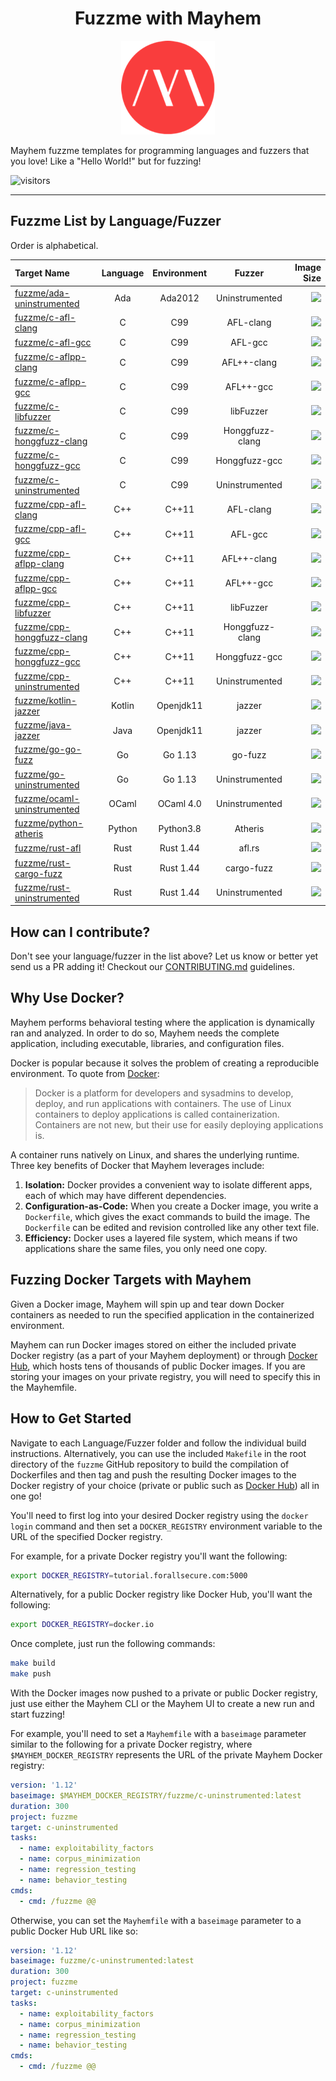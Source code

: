 <h1 align="center">Fuzzme with Mayhem</h1>

<p align="center">
  <img src=".mayhem-logo.png" alt="Hello World! of Mayhem Docker Images"/>
</p>

Mayhem fuzzme templates for programming languages and fuzzers that you love! Like a "Hello World!" but for fuzzing!

![visitors](https://visitor-badge.glitch.me/badge?page_id=ForAllSecure.fuzzme)

---

## Fuzzme List by Language/Fuzzer

Order is alphabetical.

|     Target Name                                               |     Language     |    Environment    |     Fuzzer         |     Image Size     |
| :---------------                                              | :--------------: | :---------------: | :---------------:  | -----------------: |
| [fuzzme/ada-uninstrumented](ada/ada-uninstrumented)           | Ada              | Ada2012           | Uninstrumented     | ![](https://img.shields.io/docker/image-size/fuzzme/ada-uninstrumented)  |
| [fuzzme/c-afl-clang](c/c-afl-clang)                           | C                | C99               | AFL-clang          | ![](https://img.shields.io/docker/image-size/fuzzme/c-afl-clang)  |
| [fuzzme/c-afl-gcc](c/c-afl-gcc)                               | C                | C99               | AFL-gcc            | ![](https://img.shields.io/docker/image-size/fuzzme/c-afl-gcc)  |
| [fuzzme/c-aflpp-clang](c/c-aflpp-clang)                       | C                | C99               | AFL++-clang        | ![](https://img.shields.io/docker/image-size/fuzzme/c-aflpp-clang)  |
| [fuzzme/c-aflpp-gcc](c/c-aflpp-gcc)                           | C                | C99               | AFL++-gcc          | ![](https://img.shields.io/docker/image-size/fuzzme/c-aflpp-gcc)  |
| [fuzzme/c-libfuzzer](c/c-libfuzzer)                           | C                | C99               | libFuzzer          | ![](https://img.shields.io/docker/image-size/fuzzme/c-libfuzzer)  |
| [fuzzme/c-honggfuzz-clang](c/c-honggfuzz-clang)               | C                | C99               | Honggfuzz-clang    | ![](https://img.shields.io/docker/image-size/fuzzme/c-honggfuzz-clang)  |
| [fuzzme/c-honggfuzz-gcc](c/c-honggfuzz-gcc)                   | C                | C99               | Honggfuzz-gcc      | ![](https://img.shields.io/docker/image-size/fuzzme/c-honggfuzz-gcc)  |
| [fuzzme/c-uninstrumented](c/c-uninstrumented)                 | C                | C99               | Uninstrumented     | ![](https://img.shields.io/docker/image-size/fuzzme/c-uninstrumented)  |
| [fuzzme/cpp-afl-clang](cpp/cpp-afl-clang)                     | C++              | C++11             | AFL-clang          | ![](https://img.shields.io/docker/image-size/fuzzme/cpp-afl-clang)  |
| [fuzzme/cpp-afl-gcc](cpp/cpp-afl-gcc)                         | C++              | C++11             | AFL-gcc            | ![](https://img.shields.io/docker/image-size/fuzzme/cpp-afl-gcc)  |
| [fuzzme/cpp-aflpp-clang](cpp/cpp-aflpp-clang)                 | C++              | C++11             | AFL++-clang        | ![](https://img.shields.io/docker/image-size/fuzzme/cpp-aflpp-clang)  |
| [fuzzme/cpp-aflpp-gcc](cpp/cpp-aflpp-gcc)                     | C++              | C++11             | AFL++-gcc          | ![](https://img.shields.io/docker/image-size/fuzzme/cpp-aflpp-gcc)  |
| [fuzzme/cpp-libfuzzer](cpp/cpp-libfuzzer)                     | C++              | C++11             | libFuzzer          | ![](https://img.shields.io/docker/image-size/fuzzme/cpp-libfuzzer)  |
| [fuzzme/cpp-honggfuzz-clang](cpp/cpp-honggfuzz-clang)         | C++              | C++11             | Honggfuzz-clang    | ![](https://img.shields.io/docker/image-size/fuzzme/cpp-honggfuzz-clang)  |
| [fuzzme/cpp-honggfuzz-gcc](cpp/cpp-honggfuzz-gcc)             | C++              | C++11             | Honggfuzz-gcc      | ![](https://img.shields.io/docker/image-size/fuzzme/cpp-honggfuzz-gcc)  |
| [fuzzme/cpp-uninstrumented](cpp/cpp-uninstrumented)           | C++              | C++11             | Uninstrumented     | ![](https://img.shields.io/docker/image-size/fuzzme/cpp-uninstrumented)  |
| [fuzzme/kotlin-jazzer](kotlin/kotlin-jazzer)                  | Kotlin           | Openjdk11         | jazzer             | ![](https://img.shields.io/docker/image-size/fuzzme/kotlin-jazzer) |
| [fuzzme/java-jazzer](java/java-jazzer)                        | Java             | Openjdk11         | jazzer             | ![](https://img.shields.io/docker/image-size/fuzzme/java-jazzer) |
| [fuzzme/go-go-fuzz](go/go-go-fuzz)                            | Go               | Go 1.13           | go-fuzz            | ![](https://img.shields.io/docker/image-size/fuzzme/go-go-fuzz)  |
| [fuzzme/go-uninstrumented](go/go-uninstrumented)              | Go               | Go 1.13           | Uninstrumented     | ![](https://img.shields.io/docker/image-size/fuzzme/go-uninstrumented)  |
| [fuzzme/ocaml-uninstrumented](ocaml/ocaml-uninstrumented)     | OCaml            | OCaml 4.0         | Uninstrumented     | ![](https://img.shields.io/docker/image-size/fuzzme/ocaml-uninstrumented)  |
| [fuzzme/python-atheris](python/python-atheris)                | Python           | Python3.8         | Atheris            | ![](https://img.shields.io/docker/image-size/fuzzme/python-atheris) |
| [fuzzme/rust-afl](rust/rust-afl)                              | Rust             | Rust 1.44         | afl.rs             | ![](https://img.shields.io/docker/image-size/fuzzme/rust-afl)  |
| [fuzzme/rust-cargo-fuzz](rust/rust-cargo-fuzz)                | Rust             | Rust 1.44         | cargo-fuzz         | ![](https://img.shields.io/docker/image-size/fuzzme/rust-cargo-fuzz)  |
| [fuzzme/rust-uninstrumented](rust/rust-uninstrumented)        | Rust             | Rust 1.44         | Uninstrumented     | ![](https://img.shields.io/docker/image-size/fuzzme/rust-uninstrumented)  |

## How can I contribute?

Don't see your language/fuzzer in the list above? Let us know or better yet send us a PR adding it! Checkout our [CONTRIBUTING.md](./CONTRIBUTING.md) guidelines.

## Why Use Docker?

Mayhem performs behavioral testing where the application is dynamically ran and analyzed. In order to do so, Mayhem needs the complete application, including executable, libraries, and configuration files.

Docker is popular because it solves the problem of creating a reproducible environment. To quote from [Docker](https://docs.docker.com/get-started/):

> Docker is a platform for developers and sysadmins to develop, deploy, and run applications with containers. The use of Linux containers to deploy applications is called containerization. Containers are not new, but their use for easily deploying applications is.

A container runs natively on Linux, and shares the underlying runtime. Three key benefits of Docker that Mayhem leverages include:

1. **Isolation:** Docker provides a convenient way to isolate different apps, each of which may have different dependencies.
2. **Configuration-as-Code:**  When you create a Docker image, you write a `Dockerfile`, which gives the exact commands to build the image. The `Dockerfile` can be edited and revision controlled like any other text file.
3. **Efficiency:** Docker uses a layered file system, which means if two applications share the same files, you only need one copy.

## Fuzzing Docker Targets with Mayhem

Given a Docker image, Mayhem will spin up and tear down Docker containers as needed to run the specified application in the containerized environment.

Mayhem can run Docker images stored on either the included private Docker registry (as a part of your Mayhem deployment) or through [Docker Hub](https://hub.docker.com), which hosts tens of thousands of public Docker images. If you are storing your images on your private registry, you will need to specify this in the Mayhemfile.

## How to Get Started

Navigate to each Language/Fuzzer folder and follow the individual build instructions. Alternatively, you can use the included `Makefile` in the root directory of the `fuzzme` GitHub repository to build the compilation of Dockerfiles and then tag and push the resulting Docker images to the Docker registry of your choice (private or public such as [Docker Hub](https://hub.docker.com/)) all in one go!

You'll need to first log into your desired Docker registry using the `docker login` command and then set a `DOCKER_REGISTRY` environment variable to the URL of the specified Docker registry.

For example, for a private Docker registry you'll want the following:

```sh
export DOCKER_REGISTRY=tutorial.forallsecure.com:5000
```

Alternatively, for a public Docker registry like Docker Hub, you'll want the following:

```sh
export DOCKER_REGISTRY=docker.io
```

Once complete, just run the following commands:

```sh
make build
make push
```

With the Docker images now pushed to a private or public Docker registry, just use either the Mayhem CLI or the Mayhem UI to create a new run and start fuzzing!

For example, you'll need to set a `Mayhemfile` with a `baseimage` parameter similar to the following for a private Docker registry, where `$MAYHEM_DOCKER_REGISTRY` represents the URL of the private Mayhem Docker registry:

```yaml
version: '1.12'
baseimage: $MAYHEM_DOCKER_REGISTRY/fuzzme/c-uninstrumented:latest
duration: 300
project: fuzzme
target: c-uninstrumented
tasks:
  - name: exploitability_factors
  - name: corpus_minimization
  - name: regression_testing
  - name: behavior_testing
cmds:
  - cmd: /fuzzme @@
```

Otherwise, you can set the `Mayhemfile` with a `baseimage` parameter to a public Docker Hub URL like so:

```yaml
version: '1.12'
baseimage: fuzzme/c-uninstrumented:latest
duration: 300
project: fuzzme
target: c-uninstrumented
tasks:
  - name: exploitability_factors
  - name: corpus_minimization
  - name: regression_testing
  - name: behavior_testing
cmds:
  - cmd: /fuzzme @@
```
